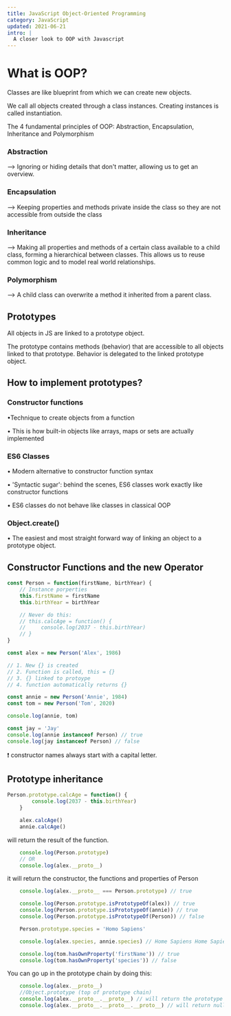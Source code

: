 ```yaml
---
title: JavaScript Object-Oriented Programming
category: JavaScript
updated: 2021-06-21
intro: |
  A closer look to OOP with Javascript
---
```


# What is OOP?

Classes are like blueprint from which we can create new objects.

We call all objects created through a class instances. Creating instances is called instantiation.

The 4 fundamental principles of OOP: Abstraction, Encapsulation, Inheritance and Polymorphism


### Abstraction

--> Ignoring or hiding details that don't matter, allowing us to get an overview.

### Encapsulation

--> Keeping properties and methods private inside the class so they are not accessible from outside the class

### Inheritance

--> Making all properties and methods of a certain class available to a child class, forming a hierarchical between classes. This allows us to reuse common logic and to model real world relationships.

### Polymorphism

--> A child class can overwrite a method it inherited from a parent class.


## Prototypes

All objects in JS are linked to a prototype object.

The prototype contains methods (behavior) that are accessible to all objects linked to that prototype. Behavior is delegated to the linked prototype object.


## How to implement prototypes?

### Constructor functions

•Technique to create objects from a function

• This is how built-in objects like arrays, maps or sets are actually implemented

### ES6 Classes

• Modern alternative to constructor function syntax

• 'Syntactic sugar': behind the scenes, ES6 classes work exactly like constructor functions

• ES6 classes do not behave like classes in classical OOP

### Object.create()

• The easiest and most straight forward way of linking an object to a prototype object.


## Constructor Functions and the new Operator

```js
const Person = function(firstName, birthYear) {
    // Instance porperties
    this.firstName = firstName
    this.birthYear = birthYear

    // Never do this:
    // this.calcAge = function() {
    //     console.log(2037 - this.birthYear)
    // }
}

const alex = new Person('Alex', 1986)

// 1. New {} is created
// 2. Function is called, this = {}
// 3. {} linked to protoype
// 4. function automatically returns {}

const annie = new Person('Annie', 1984)
const tom = new Person('Tom', 2020)

console.log(annie, tom)

const jay = 'Jay'
console.log(annie instanceof Person) // true
console.log(jay instanceof Person) // false

```

❗ constructor names always start with a capital letter.


## Prototype inheritance

```js
Person.prototype.calcAge = function() {
        console.log(2037 - this.birthYear)
    }
```

```js
    alex.calcAge() 
    annie.calcAge()
```

will return the result of the function.


```js
    console.log(Person.prototype)
    // OR
    console.log(alex.__proto__)
```
it will return the constructor, the functions and properties of Person

```js
    console.log(alex.__proto__ === Person.prototype) // true

    console.log(Person.prototype.isPrototypeOf(alex)) // true
    console.log(Person.prototype.isPrototypeOf(annie)) // true
    console.log(Person.prototype.isPrototypeOf(Person)) // false
```

```js
    Person.prototype.species = 'Homo Sapiens'

    console.log(alex.species, annie.species) // Home Sapiens Home Sapiens

    console.log(tom.hasOwnProperty('firstName')) // true
    console.log(tom.hasOwnProperty('species')) // false
```

You can go up in the prototype chain by doing this:

```js
    console.log(alex.__proto__)
    //Object.prototype (top of prototype chain)
    console.log(alex.__proto__.__proto__) // will return the prototype of the object prototype
    console.log(alex.__proto__.__proto__.__proto__) // will return null
```